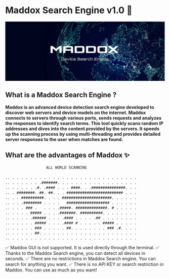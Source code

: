 # Maddox Search Engine v1.0 🔎
![banner image](https://github.com/anezatra/maddox/blob/main/banner.jpg)
## What is a Maddox Search Engine ?
**Maddox is an advanced device detection search engine developed to discover web servers and device models on the internet. Maddox connects to servers through various ports, sends requests and analyzes the responses to identify search terms. This tool quickly scans random IP addresses and dives into the content provided by the servers. It speeds up the scanning process by using multi-threading and provides detailed server responses to the user when matches are found.**
## What are the advantages of Maddox ✨

```
                  ALL WORLD SCANNING
                  
.. . . . . . . . . . . . . . . . . . . . . . . . . . . . . 
.. . . . . . . .#######. . . . . . . . . . . . . . . . . . 
.. . . . . . .#. .#### . . . ####. . .###############. . .
.. . ########. ##. ##. . . ######################### . . .
.. . . ##########. . . . ######################. . . . . .
.. . . .######## . . . .   ################### . . . . . .
.. . . . ### .   . . . .#####. ##############. # . . . . .
.. . . . . ##### . . . .#######. ##########. . . . . . . .
.. . . . . .###### . . . .#### . . . . .## . . . . . . . .
.. . . . . . ##### . . . .#### # . . . . . ##### . . . . .
.. . . . . . ### . . . . . ##. . . . . . . . ### .#. . . .
.. . . . . . ##. . . . . . . . . . . . . . . . . . . . . .
.. . . . . . . . . . . . . . . . . . . . . . . . . . . . .
```

✅ Maddox GUI is not supported. It is used directly through the terminal.
✅ Thanks to the Maddox Search engine, you can detect all devices in seconds.
✅ There are no restrictions in Maddox Search engine. You can search for anything you want.
✅ There is no API KEY or search restriction in Maddox. You can use as much as you want!

